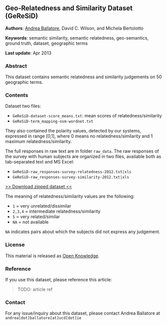 Geo-Relatedness and Similarity Dataset (GeReSiD)
---------------

**Authors**: [Andrea Ballatore](http://sites.google.com/site/andreaballatore), David C. Wilson, and Michela Bertolotto

**Keywords**: semantic similarity, semantic relatedness, geo-semantics, ground truth, dataset, geographic terms

**Last update**: Apr 2013

### Abstract

This dataset contains semantic relatedness and similarity judgements on 50 geographic terms. 

### Contents

Dataset two files:

* `GeReSiD-dataset-score_means.txt`: mean scores of relatedness/similarity 
* `GeReSiD-term_mapping-osm-wordnet.txt`


They also contained the polarity values, detected by our systems, expressed in range \[0,1\], where 0 means no relatedness/similarity and 1 maximum relatedness/similarity. 

The full responses in raw text are in folder `raw_data`.
The raw responses of the survey with human subjects are organized in two files, available both as tab-separated text and MS Excel:

* `GeReSiD-raw_responses-survey-relatedness-2012.txt|xls`
* `GeReSiD-raw_responses-survey-similarity-2012.txt|xls`

[>> Download zipped dataset <<](https://github.com/ucd-spatial/Datasets/blob/master/downloads/sentiment_detection_hotel_reviews_dataset.zip?raw=true)


The meaning of relatedness/similarity values are the following:

*	`1`		= very unrelated/dissimilar
*	`2,3,4` = intermediate relatedness/similarity
*	 `5`	= very related/similar
*	 `NA`   = not available

`NA` indicates pairs about which the subjects did not express any judgement.

### License

This material is released as [Open Knowledge](http://opendefinition.org/okd).

### Reference

If you use this dataset, please reference this article:

> TODO: article ref

### Contact

For any issue/inquiry about this dataset, please contact Andrea Ballatore at `andrea[dot]ballatore[at]ucd[dot]ie`